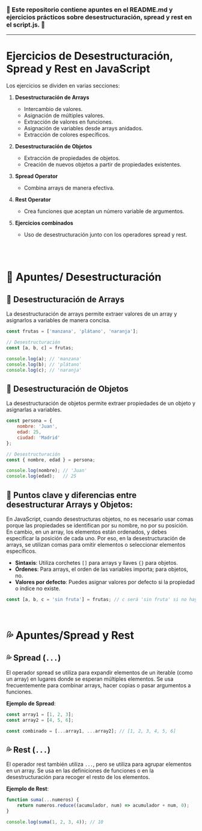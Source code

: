 
### 🌟 Este repositorio contiene apuntes en el README.md y ejercicios prácticos sobre desestructuración, spread y rest en el script.js. 🌟

------------------
# Ejercicios de Desestructuración, Spread y Rest en JavaScript

Los ejercicios se dividen en varias secciones:

1. **Desestructuración de Arrays**
   - Intercambio de valores.
   - Asignación de múltiples valores.
   - Extracción de valores en funciones.
   - Asignación de variables desde arrays anidados.
   - Extracción de colores específicos.

2. **Desestructuración de Objetos**
   - Extracción de propiedades de objetos.
   - Creación de nuevos objetos a partir de propiedades existentes.

3. **Spread Operator**
   - Combina arrays de manera efectiva.

4. **Rest Operator**
   - Crea funciones que aceptan un número variable de argumentos.

5. **Ejercicios combinados**
   - Uso de desestructuración junto con los operadores spread y rest.


<br>
<br>

# 🧩 Apuntes/ Desestructuración
## 🧩 Desestructuración de Arrays
La desestructuración de arrays permite extraer valores de un array y asignarlos a variables de manera concisa.

```javascript
const frutas = ['manzana', 'plátano', 'naranja'];

// Desestructuración
const [a, b, c] = frutas;

console.log(a); // 'manzana'
console.log(b); // 'plátano'
console.log(c); // 'naranja'
```
## 🧩 Desestructuración de Objetos

La desestructuración de objetos permite extraer propiedades de un objeto y asignarlas a variables.

```javascript
const persona = {
    nombre: 'Juan',
    edad: 25,
    ciudad: 'Madrid'
};

// Desestructuración
const { nombre, edad } = persona;

console.log(nombre); // 'Juan'
console.log(edad);   // 25
```

## 🧩 Puntos clave y diferencias entre desestructurar Arrays y Objetos:
En JavaScript, cuando desestructuras objetos, no es necesario usar comas porque las propiedades se identifican por su nombre, no por su posición. En cambio, en un array, los elementos están ordenados, y debes especificar la posición de cada uno. Por eso, en la desestructuración de arrays, se utilizan comas para omitir elementos o seleccionar elementos específicos.

- **Sintaxis**: Utiliza corchetes `[]` para arrays y llaves `{}` para objetos.
- **Órdenes**: Para arrays, el orden de las variables importa; para objetos, no.
- **Valores por defecto**: Puedes asignar valores por defecto si la propiedad o índice no existe.

```javascript
const [a, b, c = 'sin fruta'] = frutas; // c será 'sin fruta' si no hay tercer elemento
```

<br>

# 💦 Apuntes/Spread y Rest

## 💦 **Spread (`...`)**

El operador spread se utiliza para expandir elementos de un iterable (como un array) en lugares donde se esperan múltiples elementos. Se usa frecuentemente para combinar arrays, hacer copias o pasar argumentos a funciones.

**Ejemplo de Spread**:

```javascript
const array1 = [1, 2, 3];
const array2 = [4, 5, 6];

const combinado = [...array1, ...array2]; // [1, 2, 3, 4, 5, 6]
```
## 💦 **Rest (`...`)**

El operador rest también utiliza `...`, pero se utiliza para agrupar elementos en un array. Se usa en las definiciones de funciones o en la desestructuración para recoger el resto de los elementos.

**Ejemplo de Rest**:

```js
function suma(...numeros) {
    return numeros.reduce((acumulador, num) => acumulador + num, 0);
}

console.log(suma(1, 2, 3, 4)); // 10

```





